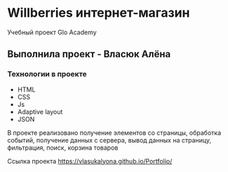 # Willberries интернет-магазин

Учебный проект Glo Academy

## Выполнила проект - Власюк Алёна

### Технологии в проекте 
- HTML
- CSS
- Js
- Adaptive layout
- JSON

В проекте реализовано получение элементов со страницы, обработка событий, получение данных с сервера, вывод данных на страницу, фильтрация, поиск, корзина товаров

Ссылка проекта https://vlasukalyona.github.io/Portfolio/
